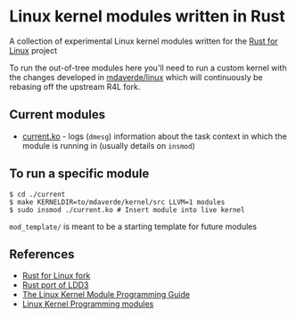 # Linux kernel modules written in Rust

A collection of experimental Linux kernel modules written for the [Rust for Linux](https://github.com/Rust-for-Linux/linux) project

To run the out-of-tree modules here you'll need to run a custom kernel with the changes developed in [mdaverde/linux](https://github.com/mdaverde/linux) which will continuously be rebasing off the upstream R4L fork.

## Current modules

- [current.ko](./current) - logs (`dmesg`) information about the task context in which the module is running in (usually details on `insmod`)

## To run a specific module

```shell
$ cd ./current
$ make KERNELDIR=to/mdaverde/kernel/src LLVM=1 modules
$ sudo insmod ./current.ko # Insert module into live kernel
```

`mod_template/` is meant to be a starting template for future modules

## References

- [Rust for Linux fork](https://github.com/Rust-for-Linux/linux)
- [Rust port of LDD3](https://github.com/d0u9/Linux-Device-Driver-Rust)
- [The Linux Kernel Module Programming Guide](https://sysprog21.github.io/lkmpg/)
- [Linux Kernel Programming modules](https://github.com/PacktPublishing/Linux-Kernel-Programming)

